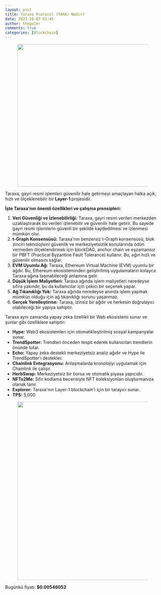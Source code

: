 ```yaml
---
layout: post
title: Taraxa Protocol (TARA) Nedir? 
date: 2023-10-07 01:45
author: theguler
comments: true
categories: [Blockchain]
---
```

<!-- wp:image {"id":8732,"width":"461px","height":"auto","sizeSlug":"large","linkDestination":"none"} -->
<figure class="wp-block-image size-large is-resized"><img src="https://farukguler.com/assets/post_images/taraxa_full.png?w=982" alt="" class="wp-image-8732" style="width:461px;height:auto" /></figure>
<!-- /wp:image -->

<!-- wp:paragraph -->
<p>Taraxa, gayri resmi işlemleri güvenilir hale getirmeyi amaçlayan halka açık, hızlı ve ölçeklenebilir bir<strong> Layer-1 </strong>projesidir.</p>
<!-- /wp:paragraph -->

<!-- wp:paragraph -->
<p><strong>İşte Taraxa'nın önemli özellikleri ve çalışma prensipleri:</strong></p>
<!-- /wp:paragraph -->

<!-- wp:list {"ordered":true} -->
<ol><!-- wp:list-item -->
<li><strong>Veri Güvenliği ve İzlenebilirliği:</strong> Taraxa, gayri resmi verileri merkezden uzaklaştırarak bu verileri izlenebilir ve güvenilir hale getirir. Bu sayede gayri resmi işlemlerin güvenli bir şekilde kaydedilmesi ve izlenmesi mümkün olur.</li>
<!-- /wp:list-item -->

<!-- wp:list-item -->
<li><strong>t-Graph Konsensüsü:</strong> Taraxa'nın benzersiz t-Graph konsensüsü, blok zinciri teknolojisini güvenlik ve merkeziyetsizlik konularında ödün vermeden ölçeklendirmek için blockDAG, anchor chain ve eşzamansız bir PBFT (Practical Byzantine Fault Tolerance) kullanır. Bu, ağın hızlı ve güvenilir olmasını sağlar.</li>
<!-- /wp:list-item -->

<!-- wp:list-item -->
<li><strong>EVM Uyumlu Ağ:</strong> Taraxa, Ethereum Virtual Machine (EVM) uyumlu bir ağdır. Bu, Ethereum ekosisteminden geliştirilmiş uygulamaların kolayca Taraxa ağına taşınabileceği anlamına gelir.</li>
<!-- /wp:list-item -->

<!-- wp:list-item -->
<li><strong>Düşük İşlem Maliyetleri:</strong> Taraxa ağında işlem maliyetleri neredeyse sıfıra yakındır, bu da kullanıcılar için çekici bir seçenek yapar.</li>
<!-- /wp:list-item -->

<!-- wp:list-item -->
<li><strong>Ağ Tıkanıklığı Yok:</strong> Taraxa ağında neredeyse anında işlem yapmak mümkün olduğu için ağ tıkanıklığı sorunu yaşanmaz.</li>
<!-- /wp:list-item -->

<!-- wp:list-item -->
<li><strong>Gerçek Yerelleştirme:</strong> Taraxa, izinsiz bir ağdır ve herkesin doğrulayıcı olabileceği bir yapıya sahiptir.</li>
<!-- /wp:list-item --></ol>
<!-- /wp:list -->

<!-- wp:paragraph -->
<p>Taraxa aynı zamanda yapay zeka özellikli bir Web ekosistemi sunar ve şunlar gibi özelliklere sahiptir:</p>
<!-- /wp:paragraph -->

<!-- wp:list -->
<ul><!-- wp:list-item -->
<li><strong>Hype:</strong> Web3 ekosistemleri için otomatikleştirilmiş sosyal kampanyalar sunar.</li>
<!-- /wp:list-item -->

<!-- wp:list-item -->
<li><strong>TrendSpotter:</strong> Trendleri önceden tespit ederek kullanıcıları trendlerin önünde tutar.</li>
<!-- /wp:list-item -->

<!-- wp:list-item -->
<li><strong>Echo:</strong> Yapay zeka destekli merkeziyetsiz analiz ağıdır ve Hype ile TrendSpotter'ı destekler.</li>
<!-- /wp:list-item -->

<!-- wp:list-item -->
<li><strong>Chainlink Entegrasyonu:</strong> Anlaşmalarda kronolojiyi uygulamak için Chainlink ile çalışır.</li>
<!-- /wp:list-item -->

<!-- wp:list-item -->
<li><strong>HerbSwap:</strong> Merkeziyetsiz bir borsa ve otomatik piyasa yapıcıdır.</li>
<!-- /wp:list-item -->

<!-- wp:list-item -->
<li><strong>NFTs2Me:</strong> Sıfır kodlama becerisiyle NFT koleksiyonları oluşturmanıza olanak tanır.</li>
<!-- /wp:list-item -->

<!-- wp:list-item -->
<li><strong>Explorer:</strong> Taraxa'nın Layer-1 blockchain'i için bir tarayıcı sunar.</li>
<!-- /wp:list-item -->

<!-- wp:list-item -->
<li><strong>TPS:</strong> 5,000</li>
<!-- /wp:list-item --></ul>
<!-- /wp:list -->

<!-- wp:image {"id":8735,"width":"577px","height":"auto","sizeSlug":"large","linkDestination":"none"} -->
<figure class="wp-block-image size-large is-resized"><img src="https://farukguler.com/assets/post_images/performance.webp?w=960" alt="" class="wp-image-8735" style="width:577px;height:auto" /></figure>
<!-- /wp:image -->

<!-- wp:paragraph -->
<p>Bugünkü fiyatı:&nbsp;<strong>$0.00546052</strong></p>
<!-- /wp:paragraph -->
